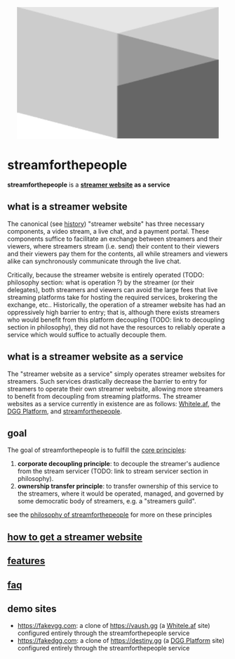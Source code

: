 <p align="center">
  <img width="460" height="300" src="streamforthepeople.svg">
</p>

# streamforthepeople
**streamforthepeople** is a **[streamer website](#what-is-a-streamer-website) as a service**

## what is a streamer website

The canonical (see [history](../history.md)) "streamer website" has three necessary components, a video stream, a live chat, and a payment portal. These components suffice to facilitate an exchange between streamers and their viewers, where streamers stream (i.e. send) their content to their viewers and their viewers pay them for the contents, all while streamers and viewers alike can synchronously communicate through the live chat.

Critically, because the streamer website is entirely operated (TODO: philosophy section: what is operation ?) by the streamer (or their delegates), both streamers and viewers can avoid the large fees that live streaming platforms take for hosting the required services, brokering the exchange, etc.. Historically, the operation of a streamer website has had an oppressively high barrier to entry; that is, although there exists streamers who would benefit from this platform decoupling (TODO: link to decoupling section in philosophy), they did not have the resources to reliably operate a service which would suffice to actually decouple them.

## what is a streamer website as a service

The "streamer website as a service" simply operates streamer websites for streamers. Such services drastically decrease the barrier to entry for streamers to operate their own streamer website, allowing more streamers to benefit from decoupling from streaming platforms. The streamer websites as a service currently in existence are as follows: [Whitele.af](https://whitele.af), the [DGG Platform](https://www.reddit.com/r/Destiny/comments/y5vilh/developers_wanted_the_dgg_platform_is_going_bigly/), and [streamforthepeople](https://streamforthepeople.com).

## goal

The goal of streamforthepeople is to fulfill the [core principles]():

1. **corporate decoupling principle**: to decouple the streamer's audience from the stream servicer (TODO: link to stream servicer section in philosophy).
1. **ownership transfer principle**: to transfer ownership of this service to the streamers, where it would be operated, managed, and governed by some democratic body of streamers, e.g. a "streamers guild".

see the [philosophy of streamforthepeople](https://github.com/streamforthepeople/philosophy) for more on these principles

## [how to get a streamer website](./how_to/stream.md)

## [features](./about/features.md)

## [faq](faq.md)

## demo sites
- https://fakevgg.com: a clone of https://vaush.gg (a [Whitele.af](https://whitele.af) site) configured entirely through the streamforthepeople service
- https://fakedgg.com: a clone of https://destiny.gg (a [DGG Platform](https://www.reddit.com/r/Destiny/comments/y5vilh/developers_wanted_the_dgg_platform_is_going_bigly/) site) configured entirely through the streamforthepeople service
